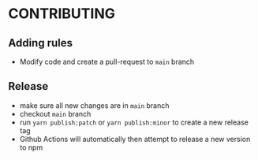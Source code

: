 # CONTRIBUTING

## Adding rules
- Modify code and create a pull-request to `main` branch

## Release
- make sure all new changes are in `main` branch
- checkout `main` branch
- run `yarn publish:patch` or `yarn publish:minor` to create a new release tag
- Github Actions will automatically then attempt to release a new version to npm